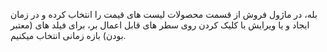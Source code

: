 <p>بله، در ماژول فروش از قسمت محصولات لیست های قیمت را انتخاب کرده و در زمان ایجاد و یا ویرایش با کلیک کردن روی سطر های قابل اعمال بر، برای فیلد های (معتبر بودن) بازه زمانی انتخاب میکنیم.</p>